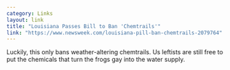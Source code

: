 ```yaml
---
category: Links
layout: link
title: "Louisiana Passes Bill to Ban 'Chemtrails'"
link: "https://www.newsweek.com/louisiana-pill-ban-chemtrails-2079764"
---
```


Luckily, this only bans weather-altering chemtrails. Us leftists are still free
to put the chemicals that turn the frogs gay into the water supply.
